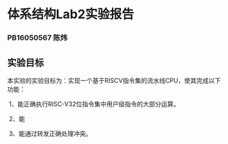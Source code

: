 # 体系结构Lab2实验报告

### PB16050567	陈炜



## 实验目标

​	本实验的实验目标为：实现一个基于RISCV指令集的流水线CPU，使其完成以下功能：

​	1、能正确执行RISC-V32位指令集中用户级指令的大部分运算。

​	2、能

​	3、能通过转发正确处理冲突。

​	